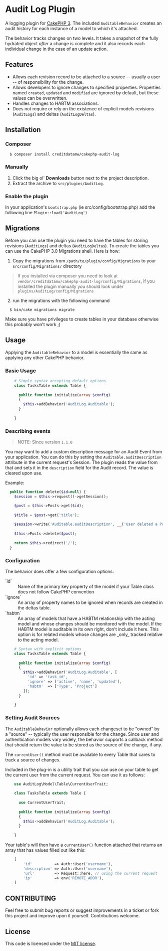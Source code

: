 # Audit Log Plugin

A logging plugin for [CakePHP 3](http://cakephp.org). The included `AuditableBehavior`  creates an audit history for each instance of a model to which it's attached.

The behavior tracks changes on two levels. It takes a snapshot of the fully hydrated object _after_ a change is complete and it also records each individual change in the case of an update action.

## Features

* Allows each revision record to be attached to a source -- usually a user -- of responsibility for the change.
* Allows developers to ignore changes to specified properties. Properties named `created`, `updated` and `modified` are ignored by default, but these values can be overwritten.
* Handles changes to HABTM associations.
* Does not require or rely on the existence of explicit models revisions (`AuditLogs`) and deltas (`AuditLogDeltas`).

## Installation

### Composer

```
  $ composer install creditdatamw/cakephp-audit-log
```

### Manually

1. Click the big ol' **Downloads** button next to the project description.
2. Extract the archive to `src/plugins/AuditLog`.

### Enable the plugin

In your application's `bootstrap.php` (ie src/config/bootstrap.php) add the following line ```Plugin::load('AuditLog')```

## Migrations

Before you can use the plugin you need to have the tables for storing revisions (`AuditLogs`) and deltas (`AuditLogDeltas`).
To create the tables you can use the CakePHP 3.0 Migrations shell. Here is how:

1. Copy the migrations from `/path/to/plugin/config/Migrations` to your `src/config/Migrations/` directory
   
> If you installed via composer you need to look at `vendor/creditdatamw/cakephp-audit-log/config/Migrations`, if you installed the plugin manually you should look under `plugins/AuditLog/config/Migrations`
   
2. run the migrations with the following command

```
  $ bin/cake migrations migrate
```
Make sure you have privileges to create tables in your database otherwise this probably won't work ;)

## Usage
    
Applying the `AuditableBehavior` to a model is essentially the same as applying any other CakePHP behavior. 


### Basic Usage

```php
    # Simple syntax accepting default options
    class TasksTable extends Table {
    
      public function initialize(array $config)
      {
        $this->addBehavior('AuditLog.Auditable');
      }
      
    }
```

### Describing events

> NOTE: Since version `1.1.0` 

You may want to add a custom description message for an Audit Event from your application.
You can do this by setting the `Auditable.auditDescription` attribute in the current request's 
Session. The plugin reads the value from that and sets it in the `description` field for the 
Audit record. The value is cleared upon use.

Example:

```php
  public function delete($id=null) {
    $session = $this->request()->getSession();

    $post = $this->Posts->get($id);
    
    $title = $post->get('title');
    
    $session->write('Auditable.auditDescription', __('User deleted a Post with title={0}', $title));
    
    $this->Posts->delete($post);
    
    return $this->redirect('/');
  }
```
 

### Configuration
    
The behavior does offer a few configuration options:

<dl>
	<dt>`id`</dt>
	<dd>Name of the primary key property of the model if your Table class does not follow CakePHP convention</dd>
	<dt>`ignore`</dt>
	<dd>An array of property names to be ignored when records are created in the deltas table.</dd>
	<dt>`habtm`</dt>
	<dd>An array of models that have a HABTM relationship with the acting model and whose changes should be monitored with the model. If the HABTM model is auditable in its own right, don't include it here. This option is for related models whose changes are _only_ tracked relative to the acting model.</dd>
</dl>

```php
    # Syntax with explicit options
    class TasksTable extends Table {
    
      public function initialize(array $config)
      {
        $this->addBehavior('AuditLog.Auditable', [
          'id' => 'task_id',
          'ignore' => ['active', 'name', 'updated'],
          'habtm'  => ['Type', 'Project']
        ]);
      }
      
    }
```

### Setting Audit Sources

The `AuditableBehavior` optionally allows each changeset to be "owned" by a "source" -- typically the user responsible for the change. Since user and authentication models vary widely, the behavior supports a callback method that should return the value to be stored as the source of the change, if any.

The `currentUser()` method must be available to every Table that cares to track a source of changes.

Included in the plug-in is a utility trait that you can use on your table to get the current user from the current request.
You can use it as follows:

```php
    use AuditLog\Model\Table\CurrentUserTrait;
    
    class TasksTable extends Table {
      
      use CurrentUserTrait;
      
      public function initialize(array $config)
      {
        $this->addBehavior('AuditLog.Auditable');
      }
      
    }
```

Your table's will then have a ```currentUser()``` function attached that returns an array that has values filled out like this:

```php
    [
        'id'          => Auth::User('username'),
        'description' => Auth::User('username'),
        'url'         => Request::here, // using the current request
        'ip'          => env('REMOTE_ADDR'),
    ]
```

## CONTRIBUTING

Feel free to submit bug reports or suggest improvements in a ticket or fork this project and improve upon it yourself. Contributions welcome.

## License

This code is licensed under the [MIT license](http://www.opensource.org/licenses/mit-license.php).